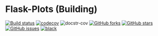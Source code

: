 # Flask-Plots (Building)

[![Build status](https://github.com/juniors90/Flask-SemanticUI/actions/workflows/CI.yml/badge.svg)](https://github.com/juniors90/Flask-Plots/actions)
[![codecov](https://codecov.io/gh/juniors90/Flask-Plots/branch/main/graph/badge.svg?token=3DSLEQIE8A)](https://codecov.io/gh/juniors90/Flask-Plots)
![docstr-cov](https://img.shields.io/endpoint?url=https://jsonbin.org/juniors90/Flask-Plots/badges/docstr-cov)
[![GitHub forks](https://img.shields.io/github/forks/juniors90/Flask-Plots)](https://github.com/juniors90/Flask-Plots/network)
[![GitHub stars](https://img.shields.io/github/stars/juniors90/Flask-Plots)](https://github.com/juniors90/Flask-Plots/stargazers)
[![GitHub issues](https://img.shields.io/github/issues/juniors90/Flask-Plots)](https://github.com/juniors90/Flask-Plots/issues)
[![black](https://img.shields.io/badge/code%20style-black-000000.svg)](https://github.com/psf/black)